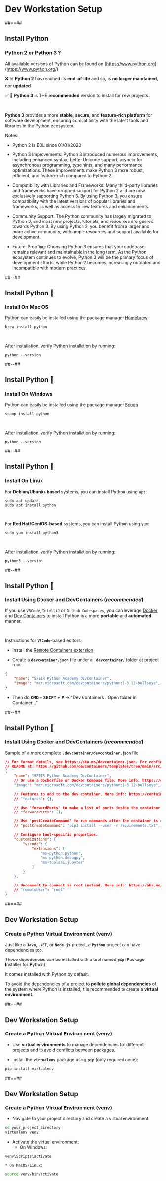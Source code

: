 <!-- .slide: class="transition-bg-green-5 left" -->

# Dev Workstation Setup

##==##

## Install Python

### **Python 2 or Python 3** ?

All available versions of Python can be found on  [https://www.python.org](https://www.python.org/) 

❌ ☠️ **Python 2** has reached its **end-of-life**  and so, is **no longer maintained**, nor **updated**

✅ 🙂 **Python 3** is THE **recommended** version to install for new projects.

<br/>

**Python 3** provides a more **stable**, **secure**, and **feature-rich platform** for software development, ensuring compatibility with the latest tools and libraries in the Python ecosystem.

Notes:

- Python 2 is EOL since 01/01/2020

- Python 3 Improvements: Python 3 introduced numerous improvements, including enhanced syntax, better Unicode support, asyncio for asynchronous programming, type hints, and many performance optimizations. These improvements make Python 3 more robust, efficient, and feature-rich compared to Python 2.

- Compatibility with Libraries and Frameworks: Many third-party libraries and frameworks have dropped support for Python 2 and are now exclusively supporting Python 3. By using Python 3, you ensure compatibility with the latest versions of popular libraries and frameworks, as well as access to new features and enhancements.

- Community Support: The Python community has largely migrated to Python 3, and most new projects, tutorials, and resources are geared towards Python 3. By using Python 3, you benefit from a larger and more active community, with ample resources and support available for development.

- Future-Proofing: Choosing Python 3 ensures that your codebase remains relevant and maintainable in the long term. As the Python ecosystem continues to evolve, Python 3 will be the primary focus of development efforts, while Python 2 becomes increasingly outdated and incompatible with modern practices.

##--##

<!-- .slide: class="with-code consolas" -->

## Install Python 🐍

### Install On **Mac OS**

Python can easily be installed using the package manager [Homebrew](https://brew.sh/)

```
brew install python
```
<!-- .element: class="big-code" -->

<br/>

After installation, verify Python installation by running:

```
python --version
```
<!-- .element: class="big-code" -->

##--##

<!-- .slide: class="with-code consolas" -->

## Install Python 🐍

### Install On **Windows**

Python can easily be installed using the package manager [Scoop](https://scoop.sh/)

```
scoop install python
```
<!-- .element: class="big-code" -->

<br/>

After installation, verify Python installation by running:

```
python --version
```
<!-- .element: class="big-code" -->

##--##

<!-- .slide: class="with-code consolas" -->

## Install Python 🐍

### Install On **Linux**

For **Debian/Ubuntu-based** systems, you can install Python using `apt`:
```
sudo apt update
sudo apt install python
```
<!-- .element: class="big-code" -->

<br/>

For **Red Hat/CentOS-based** systems, you can install Python using `yum`:
```
sudo yum install python3
```
<!-- .element: class="big-code" -->

<br/>

After installation, verify Python installation by running:

```
python3 --version
```
<!-- .element: class="big-code" -->

##--##

<!-- .slide: class="with-code consolas" -->

## Install Python 🐍

### Install Using **Docker** and **DevContainers** (_recommended_)

If you use `VSCode`, `IntelliJ` or `Github Codespaces`,  you can leverage [Docker](https://docker.com) and [Dev Containers](https://containers.dev) to install Python in a more **portable** and **automated** manner.

<br/>

Instructions for **`VSCode`**-based editors:

* Install  the [Remote Containers extension](https://marketplace.visualstudio.com/items?itemName=ms-vscode-remote.remote-containers)

* Create a **`devcontainer.json`** file under a **`.devcontainer/`** folder at project root

```json
{
	"name": "SFEIR Python Academy DevContainer",
	"image": "mcr.microsoft.com/devcontainers/python:1-3.12-bullseye",
}

```
* Then do **<kbd>CMD</kbd> + <kbd>SHIFT</kbd> + <kbd>P</kbd>** -> "Dev Containers : Open folder in Container..."

##--##

<!-- .slide: class="with-code consolas" -->

## Install Python 🐍

### Install Using **Docker** and **DevContainers** (_recommended_)

Sample of a more complete **`.devcontainer/devcontainer.json`** file

```json [4|6|9|18-26]
// For format details, see https://aka.ms/devcontainer.json. For config options, see the
// README at: https://github.com/devcontainers/templates/tree/main/src/typescript-node
{
	"name": "SFEIR Python Academy DevContainer",
	// Or use a Dockerfile or Docker Compose file. More info: https://containers.dev/guide/dockerfile
	"image": "mcr.microsoft.com/devcontainers/python:1-3.12-bullseye",

	// Features to add to the dev container. More info: https://containers.dev/features.
	// "features": {},

	// Use 'forwardPorts' to make a list of ports inside the container available locally.
	// "forwardPorts": [],

	// Use 'postCreateCommand' to run commands after the container is created.
	// "postCreateCommand": "pip3 install --user -r requirements.txt",

	// Configure tool-specific properties.
	"customizations": {
		"vscode": {
			"extensions": [
				"ms-python.python",
				"ms-python.debugpy",
				"ms-toolsai.jupyter"
			]
		}
	},

	// Uncomment to connect as root instead. More info: https://aka.ms/dev-containers-non-root.
	// "remoteUser": "root"
}

```

##==##

## Dev Workstation Setup 

### Create a **Python Virtual Environment** (venv)

Just like a **`Java`**, **`.NET`**, or **`Node.js`** project, a **`Python`** project can have dependencies too.

Those depedencies can be installed with a tool named **`pip`** (**P**ackage **I**nstaller for **P**ython).

It comes installed with Python by default.

To avoid the dependencies of a project to **pollute global dependencies** of the system where Python is installed, it is recommended to create a **virtual environment**.

##==##

<!-- .slide: class="with-code consolas" -->

## Dev Workstation Setup 

### Create a **Python Virtual Environment** (venv)


* Use **virtual environments** to manage dependencies for different projects and to avoid conflicts between packages.

* Install the **`virtualenv`** package using **`pip`** (only required once):

```bash
pip install virtualenv
```
<!-- .element: class="big-code" -->

##==##

<!-- .slide: class="with-code consolas" -->

## Dev Workstation Setup 

### Create a **Python Virtual Environment** (venv)

* Navigate to your project directory and create a virtual environment:
```bash
cd your_project_directory
virtualenv venv
```
<!-- .element: class="big-code" -->

* Activate the virtual environment:
	* On Windows:
```bash
venv\Scripts\activate
```
<!-- .element: class="big-code" -->
	* On MacOS/Linux:
```bash
source venv/bin/activate
```
<!-- .element: class="big-code" -->
